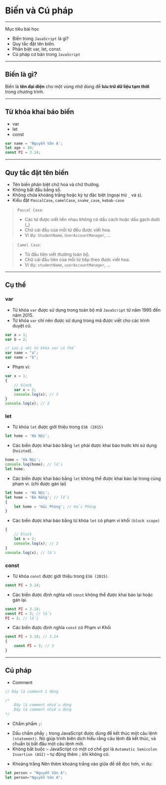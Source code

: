 # Biến và Cú pháp

---
Mục tiêu bài học
- Biến trong `JavaScript` là gì?
- Quy tắc đặt tên biến.
- Phân biệt var, let, const.
- Cú pháp cơ bản trong `JavaScript`

---
## Biến là gì?
Biến là **tên đại diện** cho một vùng nhớ dùng để **lưu trữ dữ liệu tạm thời** trong chương trình.

---
## Từ khóa khai báo biến
- var
- let
- const
```js
var name = 'Nguyễn Văn A';
let age = 20;
const PI = 3.14;
```

---
## Quy tắc đặt tên biến
- Tên biến phân biệt chữ hoa và chữ thường.
- Không bắt đầu bằng số.
- Không chứa khoảng trắng hoặc ký tự đặc biệt (ngoại trừ `_` và `$`).
- Kiểu đặt `PascalCase`, `camelCase`, `snake_case`, `kebab-case`
> `Pascal Case`: 
> + Các từ được viết liền nhau không có dấu cách hoặc dấu gạch dưới (_)
> + Chữ cái đầu của mỗi từ đều được viết hoa.
> + Ví dụ: `StudentName`, `UserAccountManager`, ...

> `Camel Case`:
> + Từ đầu tiên viết thường toàn bộ.
> + Chữ cái đầu tiên của mỗi từ tiếp theo được viết hoa.
> + Ví dụ: `studentName`, `userAccountManager`, ...

---
## Cụ thể

### var
- Từ khóa `var` được sử dụng trong toàn bộ mã `JavaScript` từ năm 1995 đến năm 2015.
- Từ khóa `var` chỉ nên được sử dụng trong mã được viết cho các trình duyệt cũ.
```js
var a = 1;
var b = 2;

// Lưu ý với từ khóa var có thể
var name = "a";
var name = "b";
```

- Phạm vi:
```js
var x = 1;
{
    // block
    var x = 2;
    console.log(x); // 2
}
console.log(x); // 2
```

### let
- Từ khóa `let` được giới thiệu trong `ES6 (2015)`
```js
let home = 'Hà Nội';
```
- Các biến được khai báo bằng `let` phải được khai báo trước khi sử dụng (`hoisted`).
```js
home = 'Hà Nội';
console.log(home); // lỗi
let home;
```
- Các biến được khai báo bằng `let` không thể được khai báo lại trong cùng phạm vi. (chỉ được gán lại)
```js
let home = 'Hà Nội';
let home = 'Đà Nẵng'; // lỗi
{
    let home = 'Hải Phòng'; // Hải Phòng
}
```
- Các biến được khai báo bằng từ khóa `let` có phạm vi khối `(block scope)`
```js
{
    // block
    let x = 2;
    console.log(x); // 2
}
console.log(x); // lỗi
```

### const
- Từ khóa `const` được giới thiệu trong `ES6 (2015)`.
```js
const PI = 3.14;
```
- Các biến được định nghĩa với `const` không thể được khai báo lại hoặc gán lại.
```js
const PI = 3.14;
const PI = 3; // lỗi
PI = 3; // lỗi
```
- Các biến được định nghĩa `const` có Phạm vi Khối
```js
const PI = 3.14; // 3.14
{
    const PI = 3; // 3
}
```

---
## Cú pháp
- Comment
```js
// Đây là comment 1 dòng

/*
    Đây là comment nhiều dòng
    Đây là comment nhiều dòng
*/
```
- Chấm phẩm `;`:
+ Dấu chấm phẩy `;` trong JavaScript được dùng để kết thúc một câu lệnh `(statement)`. Nó giúp trình biên dịch hiểu rằng câu lệnh đã kết thúc, và chuẩn bị bắt đầu một câu lệnh mới.
+ Không bắt buộc – JavaScript có một cơ chế gọi là `Automatic Semicolon Insertion (ASI)` – tự động thêm `;` khi không có.

- Khoảng trắng
Nên thêm khoảng trắng vào giữa để dễ đọc hơn, ví dụ:
```js
let person = "Nguyễn Văn A";
let person="Nguyễn Văn A";
```


